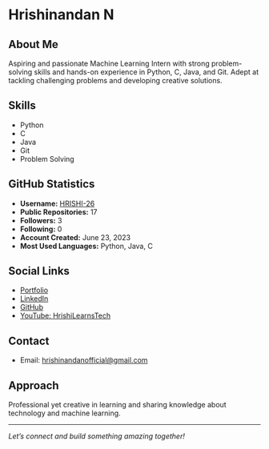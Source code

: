 # Hrishinandan N

<!--![Profile Image](https://avatars.githubusercontent.com/u/137533306?s=400&u=32d5c91f2ecd069ede971b83832139da14b9bb16&v=4)-->

## About Me
Aspiring and passionate Machine Learning Intern with strong problem-solving skills and hands-on experience in Python, C, Java, and Git. Adept at tackling challenging problems and developing creative solutions.

## Skills
- Python
- C
- Java
- Git
- Problem Solving

<!--## Projects
- **[Project Name 1](#)**: Short description of what this project does and your role.
- **[Project Name 2](#)**: Short description of what this project does and your role.
- **[More Projects…](https://github.com/HRISHI-26?tab=repositories)**

## Achievements & Certifications
- Winner, XYZ Hackathon 2024
- [Machine Learning Specialization – Coursera](#)
- [Other Relevant Certification](#) -->

## GitHub Statistics
- **Username:** [HRISHI-26](https://github.com/HRISHI-26)
- **Public Repositories:** 17
- **Followers:** 3
- **Following:** 0
- **Account Created:** June 23, 2023
- **Most Used Languages:** Python, Java, C

## Social Links
- [Portfolio](https://hrishi-26.github.io/)
- [LinkedIn](https://www.linkedin.com/in/hrishinandan/)
- [GitHub](https://github.com/HRISHI-26)
- [YouTube: HrishiLearnsTech](https://www.youtube.com/@HrishiLearnsTech)

<!--## Resume
- [Download My Resume](#) --> <!-- Add your resume link here -->

## Contact
- Email: hrishinandanofficial@gmail.com <!-- Replace with your actual email -->

## Approach
Professional yet creative in learning and sharing knowledge about technology and machine learning.

---

*Let’s connect and build something amazing together!*
